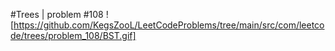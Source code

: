 #Trees | problem #108
![https://github.com/KegsZooL/LeetCodeProblems/tree/main/src/com/leetcode/trees/problem_108/BST.gif]
